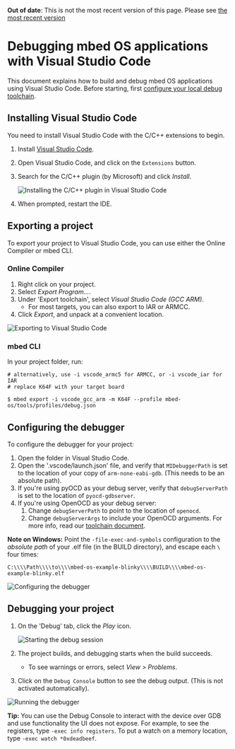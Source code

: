 <span class="warnings">**Out of date**: This is not the most recent version of this page. Please see [the most recent version](https://os.mbed.com/docs/latest/tutorials/visual-studio-code.html)</span>
# Debugging mbed OS applications with Visual Studio Code

This document explains how to build and debug mbed OS applications using Visual Studio Code. Before starting, first [configure your local debug toolchain](toolchain.md).

## Installing Visual Studio Code

You need to install Visual Studio Code with the C/C++ extensions to begin.

1. Install [Visual Studio Code](https://code.visualstudio.com).
1. Open Visual Studio Code, and click on the `Extensions` button.
1. Search for the C/C++ plugin (by Microsoft) and click *Install*.

    ![Installing the C/C++ plugin in Visual Studio Code](Images/vscode2.png)
1. When prompted, restart the IDE.

## Exporting a project

To export your project to Visual Studio Code, you can use either the Online Compiler or mbed CLI.

### Online Compiler

1. Right click on your project.
1. Select *Export Program...*.
1. Under 'Export toolchain', select *Visual Studio Code (GCC ARM)*.
    * For most targets, you can also export to IAR or ARMCC.
1. Click *Export*, and unpack at a convenient location.

![Exporting to Visual Studio Code](Images/vscode1.png)

### mbed CLI

In your project folder, run:

```
# alternatively, use -i vscode_armc5 for ARMCC, or -i vscode_iar for IAR
# replace K64F with your target board

$ mbed export -i vscode_gcc_arm -m K64F --profile mbed-os/tools/profiles/debug.json
```

## Configuring the debugger

To configure the debugger for your project:

1. Open the folder in Visual Studio Code.
1. Open the '.vscode/launch.json' file, and verify that `MIDebuggerPath` is set to the location of your copy of `arm-none-eabi-gdb`. (This needs to be an absolute path).
1. If you're using pyOCD as your debug server, verify that `debugServerPath` is set to the location of `pyocd-gdbserver`.
1. If you're using OpenOCD as your debug server:
     1. Change `debugServerPath` to point to the location of `openocd`.
     1. Change `debugServerArgs` to include your OpenOCD arguments. For more info, read our [toolchain document](toolchain.md).

<span class="notes">**Note on Windows:** Point the `-file-exec-and-symbols` configuration to the *absolute path* of your .elf file (in the BUILD directory), and escape each `\` four times:

```
C:\\\\Path\\\\to\\\\mbed-os-example-blinky\\\\BUILD\\\\mbed-os-example-blinky.elf
```
</span>

![Configuring the debugger](Images/vscode3.png)

## Debugging your project

1. On the 'Debug' tab, click the *Play* icon.

    ![Starting the debug session](Images/vscode4.png)
1. The project builds, and debugging starts when the build succeeds.
    * To see warnings or errors, select *View > Problems*.
1. Click on the `Debug Console` button to see the debug output. (This is not activated automatically).

![Running the debugger](Images/vscode5.png)

<span class="tips">**Tip:** You can use the Debug Console to interact with the device over GDB and use functionality the UI does not expose. For example, to see the registers, type `-exec info registers`. To put a watch on a memory location, type `-exec watch *0xdeadbeef`.</span>
